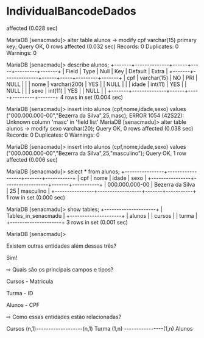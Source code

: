 # IndividualBancodeDados

 affected (0.028 sec)

MariaDB [senacmadu]> alter table alunos
    -> modify cpf varchar(15) primary key;
Query OK, 0 rows affected (0.032 sec)
Records: 0  Duplicates: 0  Warnings: 0

MariaDB [senacmadu]> describe alunos;
+-------+--------------+------+-----+---------+-------+
| Field | Type         | Null | Key | Default | Extra |
+-------+--------------+------+-----+---------+-------+
| cpf   | varchar(15)  | NO   | PRI | NULL    |       |
| nome  | varchar(200) | YES  |     | NULL    |       |
| idade | int(11)      | YES  |     | NULL    |       |
| sexo  | int(11)      | YES  |     | NULL    |       |
+-------+--------------+------+-----+---------+-------+
4 rows in set (0.004 sec)

MariaDB [senacmadu]> insert into alunos (cpf,nome,idade,sexo) values ("000.000.000-00","Bezerra da Silva",25,masc);
ERROR 1054 (42S22): Unknown column 'masc' in 'field list'
MariaDB [senacmadu]> alter table alunos
    -> modify sexo varchar(20);
Query OK, 0 rows affected (0.038 sec)
Records: 0  Duplicates: 0  Warnings: 0

MariaDB [senacmadu]>  insert into alunos (cpf,nome,idade,sexo) values ("000.000.000-00","Bezerra da Silva",25,"masculino");
Query OK, 1 row affected (0.006 sec)

MariaDB [senacmadu]> select * from alunos;
+----------------+------------------+-------+-----------+
| cpf            | nome             | idade | sexo      |
+----------------+------------------+-------+-----------+
| 000.000.000-00 | Bezerra da Silva |    25 | masculino |
+----------------+------------------+-------+-----------+
1 row in set (0.000 sec)

MariaDB [senacmadu]> show tables;
+---------------------+
| Tables_in_senacmadu |
+---------------------+
| alunos              |
| cursos              |
| turma               |
+---------------------+
3 rows in set (0.001 sec)

MariaDB [senacmadu]>


Existem outras entidades além dessas três?

Sim!


⇨ Quais são os principais campos e tipos?

Cursos - Matricula  

Turma - ID

Alunos - CPF


⇨ Como essas entidades estão relacionadas?

Cursos (n,1)-------------------(n,1) Turma (1,n) ----------------(1,n) Alunos
